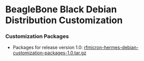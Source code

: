 # BeagleBone Black Debian Distribution Customization
### Customization Packages
* Packages for release version 1.0: [rfmicron-hermes-debian-customization-packages-1.0.tar.gz](http://rfmicron.com/download/1721/)
